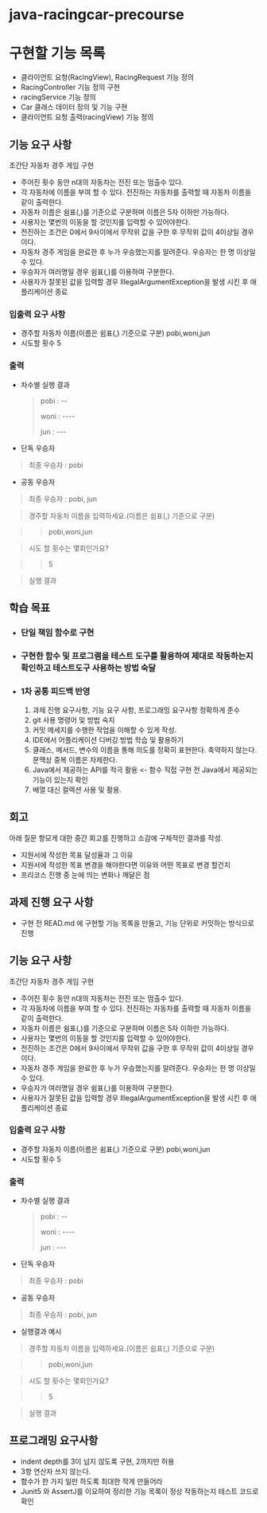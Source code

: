 # java-racingcar-precourse
# 구현할 기능 목록

- 클라이언트 요청(RacingView), RacingRequest 기능 정의
- RacingController 기능 정의 구현
- racingService 기능 정의
- Car 클래스 데이터 정의 및 기능 구현
- 클라이언트 요청 출력(racingView) 기능 정의

## 기능 요구 사항
초간단 자동차 경주 게임 구현

- 주어진 횟수 동안 n대의 자동차는 전진 또는 멈출수 있다.
- 각 자동차에 이름을 부여 할 수 있다. 전진하는 자동차를 출력할 때 자동차 이름을 같이 출력한다.
- 자동차 이름은 쉼표(,)를 기준으로 구분하며 이름은 5자 이하만 가능하다.
- 사용자는 몇번의 이동을 할 것인지를 입력할 수 있어야한다.
- 전진하는 조건은 0에서 9사이에서 무작위 값을 구한 후 무작위 값이 4이상일 경우이다.
- 자동차 경주 게임을 완료한 후 누가 우승했는지를 알려준다. 우승자는 한 명 이상일 수 있다.
- 우승자가 여러명일 경우 쉼표(,)를 이용하여 구분한다.
- 사용자가 잘못된 값을 입력할 경우 IllegalArgumentException을 발생 시킨 후 애플리케이션 종료


### 입출력 요구 사항
- 경주할 자동차 이름(이름은 쉼표(,) 기준으로 구분) pobi,woni,jun
- 시도할 횟수 5


### 출력
- 차수별 실행 결과
  > pobi : --
  >
  > woni : ----
  >
  > jun : ---

- 단독 우승자
> 최종 우승자 : pobi
- 공동 우승자
> 최종 우승자 : pobi, jun


> 경주할 자동차 이름을 입력하세요.(이름은 쉽표(,) 기준으로 구분)

> >pobi,woni,jun

> 시도 할 횟수는 몇회인가요?

> >5

> 실행 결과


## 학습 목표
- ### 단일 책임 함수로 구현
- ### 구현한 함수 및 프로그램을 테스트 도구를 활용하여 제대로 작동하는지 확인하고 테스트도구 사용하는 방법 숙달
- ### 1차 공통 피드백 반영
  1. 과제 진행 요구사항, 기능 요구 사항, 프로그래밍 요구사항 정확하게 준수 
  2. git 사용 명령어 및 방법 숙지
  3. 커밋 메세지를 수행한 작업을 이해할 수 있게 작성. 
  4. IDE에서 어플리케이션 디버깅 방법 학습 및 활용하기 
  5. 클래스, 메서드, 변수의 이름을 통해 의도를 정확히 표현한다. 축약하지 않는다. 문맥상 중복 이름은 자제한다. 
  6. Java에서 제공하는 API를 적극 활용 <- 함수 직접 구현 전 Java에서 제공되는 기능이 있는지 확인 
  7. 배열 대신 컬렉션 사용 및 활용.

## 회고
아래 질문 항모게 대한 중간 회고를 진행하고 소감에 구체적인 결과를 작성.
- 지원서에 작성한 목표 달성율과 그 이유
- 지원서에 작성한 목표 변경을 해야한다면 이유와 어떤 목표로 변경 할건지
- 프리코스 진행 중 눈에 띄는 변화나 깨달은 점

## 과제 진행 요구 사항
- 구현 전 READ.md 에 구현할 기능 목록을 만들고, 기능 단위로 커밋하는 방식으로 진행
## 기능 요구 사항
초간단 자동차 경주 게임 구현

- 주어진 횟수 동안 n대의 자동차는 전진 또는 멈출수 있다.
- 각 자동차에 이름을 부여 할 수 있다. 전진하는 자동차를 출력할 때 자동차 이름을 같이 출력한다.
- 자동차 이름은 쉼표(,)를 기준으로 구분하며 이름은 5자 이하만 가능하다.
- 사용자는 몇번의 이동을 할 것인지를 입력할 수 있어야한다.
- 전진하는 조건은 0에서 9사이에서 무작위 값을 구한 후 무작위 값이 4이상일 경우이다.
- 자동차 경주 게임을 완료한 후 누가 우승했는지를 알려준다. 우승자는 한 명 이상일 수 있다.
- 우승자가 여러명일 경우 쉼표(,)를 이용하여 구분한다.
- 사용자가 잘못된 값을 입력할 경우 IllegalArgumentException을 발생 시킨 후 애플리케이션 종료
### 입출력 요구 사항
- 경주할 자동차 이름(이름은 쉼표(,) 기준으로 구분) pobi,woni,jun
- 시도할 횟수 5
### 출력
- 차수별 실행 결과
  > pobi : --
  > 
  > woni : ----
  > 
  > jun : ---

- 단독 우승자
> 최종 우승자 : pobi
- 공동 우승자
> 최종 우승자 : pobi, jun

- 실행결과 예시

> 경주할 자동차 이름을 입력하세요.(이름은 쉽표(,) 기준으로 구분)

> >pobi,woni,jun

> 시도 할 횟수는 몇회인가요?

> >5

> 실행 결과


## 프로그래밍 요구사항
- indent depth를 3이 넘지 않도록 구현, 2까지만 허용
- 3항 연산자 쓰지 않는다.
- 함수가 한 가지 일만 하도록 최대한 작게 만들어라
- Junit5 와 AssertJ를 이요하여 정리한 기능 목록이 정상 작동하는지 테스트 코드로 확인


